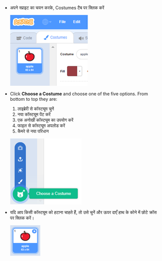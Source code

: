 - अपने स्प्राइट का चयन करके, Costumes टैब पर क्लिक करें
    
    ![costumes tab](images/costumes_tab.png)

- Click **Choose a Costume** and choose one of the five options. From bottom to top they are:
    
    1. लाइब्रेरी से कॉस्ट्यूम चुनें
    2. नया कॉस्ट्यूम पेंट करें
    3. एक अनोखी कॉस्ट्यूम का उपयोग करें
    4. फाइल से कॉस्ट्यूम अपलोड करें
    5. कैमरे से नया परिधान
    
    ![choose location](images/choose_location.png)

- यदि आप किसी कॉस्ट्यूम को हटाना चाहते हैं, तो उसे चुनें और ऊपर दाएँ हाथ के कोने में छोटे क्रॉस पर क्लिक करें।
    
    ![delete costume](images/delete_costume.png)